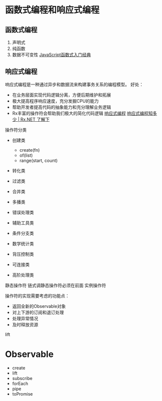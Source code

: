 # 函数式编程和响应式编程

## 函数式编程
1. 声明式
2. 纯函数
3. 数据不可变性
[JavaScript函数式入门经典](https://segmentfault.com/a/1190000019069277)
## 响应式编程
响应式编程是一种通过异步和数据流来构建事务关系的编程模型。
好处：
+ 在业务层面实现代码逻辑分离，方便后期维护和拓展
+ 极大提高程序响应速度，充分发掘CPU的能力
+ 帮助开发者提高代码的抽象能力和充分理解业务逻辑
+ Rx丰富的操作符会帮助我们极大的简化代码逻辑
[响应式编程](https://zhuanlan.zhihu.com/p/27678951)
[响应式编程知多少 | Rx.NET 了解下](https://www.cnblogs.com/sheng-jie/p/10399049.html)

操作符分类
+ 创建类
  + create(fn)
  + of(list)
  + range(start, count)
      
+ 转化类
+ 过滤类
+ 合并类
+ 多播类
+ 错误处理类
+ 辅助工具类
+ 条件分支类
+ 数学统计类
+ 背压控制类
+ 可连接类
+ 高阶处理类

静态操作符 链式调静态操作符必须在前面
实例操作符

操作符的实现需要考虑的功能点：
+ 返回全新的Observable对象
+ 对上下游的订阅和退订处理
+ 处理异常情况
+ 及时释放资源

lift

# Observable
+ create
+ lift
+ subscribe
+ forEach
+ pipe
+ toPromise
